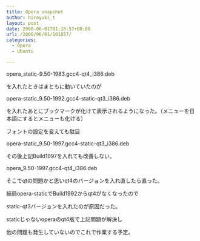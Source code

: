 ```yaml
---
title: Opera snapshot
author: hiroyuki_t
layout: post
date: 2008-06-01T01:18:57+00:00
url: /2008/06/01/101857/
categories:
  - Opera
  - Ubuntu

---
```

<div class="section">
  <p>
    opera_static-9.50-1983.gcc4-qt4_i386.deb
  </p>
  
  <p>
    を入れたときはまともに動いていたのが
  </p>
  
  <p>
  </p>
  
  <p>
    opera-static_9.50-1992.gcc4-static-qt3_i386.deb
  </p>
  
  <p>
    を入れたあとにブックマークが化けて表示されるようになった。（メニューを日本語にするとメニューも化ける）
  </p>
  
  <p>
    フォントの設定を変えても駄目
  </p>
  
  <p>
  </p>
  
  <p>
    opera-static_9.50-1997.gcc4-static-qt3_i386.deb
  </p>
  
  <p>
    その後上記Build1997を入れても改善しない。
  </p>
  
  <p>
  </p>
  
  <p>
    opera_9.50-1997.gcc4-qt4_i386.deb
  </p>
  
  <p>
    そこでqtの問題かと思いqt4のバージョンを入れ直したら直った。
  </p>
  
  <p>
  </p>
  
  <p>
    結局opera-staticでBuild1992からqt4がなくなったので
  </p>
  
  <p>
    static-qt3バージョンを入れたのが原因だった。
  </p>
  
  <p>
    staticじゃないoperaのqt4版で上記問題が解決し
  </p>
  
  <p>
    他の問題も発生していないのでこれで作業する予定。
  </p>
</div>